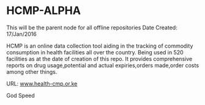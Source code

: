 # HCMP-ALPHA
This will be the parent node for all offline repositories
Date Created: 17/Jan/2016

HCMP is an online data collection tool aiding in the tracking of commodity consumption in health facilities all over the country.
Being used in 520 facilities as at the date of creation of this repo.
It provides comprehensive reports on drug usage,potential and actual expiries,orders made,order costs among other things.

URL: www.health-cmp.or.ke

God Speed
